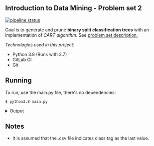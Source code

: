 ## Introduction to Data Mining - Problem set 2

[![pipeline status](https://gitlab.com/Anaxilaus/bil3003-ps2/badges/master/pipeline.svg)](https://gitlab.com/Anaxilaus/bil3003-ps2/commits/master)

Goal is to generate and prune **binary split classification trees** with an implementation of *CART algorithm*. See [problem set description.](./DESCRIPTION.pdf)

*Technologies used in this project:*

- Python 3.8 (Runs with 3.7)
- GitLab CI
- Git

## Running

To run, use the main.py file, there's no dependencies:
```
$ python3.8 main.py
```
<details><summary>Output</summary>
<pre>
# Decision Tree #
(credit_history in {delayed previously, existing paid, critical/other existing credit})
├(T)─ (credit_amount <= 7882.0)
│     ├(T)─ (credit_history in {delayed previously, existing paid})
│     │     ├(T)─ (property_magnitude in {real estate})
│     │     │     ├(T)─ (credit_amount <= 1768.0)
│     │     │     │     ├(T)─ good
│     │     │     │     └(F)─ (age <= 21.0)
│     │     │     │           ├(T)─ bad
│     │     │     │           └(F)─ good
│     │     │     └(F)─ good
│     │     └(F)─ (age <= 34.0)
│     │           ├(T)─ (employment in {1<=X<4, 4<=X<7})
│     │           │     ├(T)─ good
│     │           │     └(F)─ (credit_amount <= 2578.0)
│     │           │           ├(T)─ (age <= 28.0)
│     │           │           │     ├(T)─ good
│     │           │           │     └(F)─ bad
│     │           │           └(F)─ (employment in {<1, unemployed})
│     │           │                 ├(T)─ (property_magnitude in {real estate, no known property})
│     │           │                 │     ├(T)─ good
│     │           │                 │     └(F)─ bad
│     │           │                 └(F)─ good
│     │           └(F)─ good
│     └(F)─ bad
└(F)─ bad
<br>
# Test Result #
Accuracy: 0.72
TP rate: 0.7345132743362832
TN rate: 0.5833333333333334
TP count: 166
TN count: 14
</pre>
</details>

## Notes

- It is assumed that the .csv file indicates class tag as the last value.
